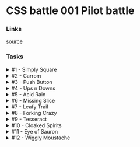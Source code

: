# CSS battle 001 Pilot battle

### Links

[source](https://cssbattle.dev/battle/1)

### Tasks

<details>
  <summary>#1 - Simply Square</summary>

[Task](https://cssbattle.dev/play/1)

    <div></div>
    <style>
      div {
        margin: -8px;
        width: 200px;
        height: 200px;
        background: #b5e0ba;
        box-shadow: 0 0 0 200px #5d3a3a;
      }
    </style>

</details>

<details>
  <summary>#2 - Carrom</summary>

[Task](https://cssbattle.dev/play/2)

    <div></div><div></div><div></div><div></div>
    <style>
      body {
        margin: 0;
        background: #62374e;
      }
      div {
        margin: 50px;
        float: left;
        width: 50px;
        height: 50px;
        background: #fdc57b;
      }
      div:nth-of-type(2n + 1) {
        margin-right: 150px;
      }
    </style>

</details>

<details>
  <summary>#3 - Push Button</summary>

[Task](https://cssbattle.dev/play/3)

    <div><div>
    <style>
      body {
        margin: 0;
        padding: 75px 50px;
        background: #6592CF;
      }
      div {
        height: 150px;
        background: #243D83;
      }
      div div {
        margin: 0 75px;
        border: solid 50px #243D83;
        box-shadow: 0 0 0 50px #6592CF;
        border-radius: 50%;
        width: 50px;
        height: 50px;
        background: #EEB850;
      }
    </style>

</details>

<details>
  <summary>#4 - Ups n Downs</summary>

[Task](https://cssbattle.dev/play/4)

    <div></div><div></div><div></div><div></div><div></div><div>
    <style>
      body {
        margin: 0;
        background: #62306D;
        padding: 50px;
      }
      div {
        float: left;
        width: 100px;
        height: 100px;
      }
      div:nth-of-type(2n) {
        background: #F7EC7D;
        border-radius: 50% 50% 0 0;
      }
      div:nth-of-type(2n + 4) {
        transform: rotate(180deg);
      }
    </style>

</details>

<details>
  <summary>#5 - Acid Rain</summary>

[Task](https://cssbattle.dev/play/5)

    <div></div><div></div><div></div>
    <style>
      body {
        margin: 0;
        background: #0B2429;
        position: relative;
      }
      div {
        position: absolute;
        right: 80px;
        top: 30px;
        width: 120px;
        height: 120px;
        background: #F3AC3C;
        border-radius: 50% 50% 50% 0;
      }
      div + div {
        right: 140px;
        top: 90px;
        transform: rotate(0.5turn);
      }
      div + div + div {
        right: 200px;
        top: 150px;
      }
      div:nth-of-type(2n) {
        background: #998235;
      }
    </style>

</details>

<details>
  <summary>#6 - Missing Slice</summary>

[Task](https://cssbattle.dev/play/6)

    <div class=a></div><div class=b></div><div class=c></div>
    <style>
      body {
        margin: 0;
        background: #E3516E;
        padding: 50px 100px;
      }
      div {
        width: 100px;
        height: 100px;
        background: #dd6b4d;
        float: left;
      }
      .a {
        background: #51B5A9;
        border-radius: 100% 0 0 0;
      }
      .b {
        background: #FADE8B;
        border-radius: 0 100% 0 0;
      }
      .c {
        background: #F7F3D7;
        border-radius: 0 0 0 100%;
      }
    </style>

</details>

<details>
  <summary>#7 - Leafy Trail</summary>

[Task](https://cssbattle.dev/play/7)

    <div class=a></div><div class=b></div><div class=c></div>
    <style>
      body {
        margin: 0;
        background: #E3516E;
        padding: 50px 100px;
      }
      div {
        width: 100px;
        height: 100px;
        background: #dd6b4d;
        float: left;
      }
      .a {
        background: #51B5A9;
        border-radius: 100% 0 0 0;
      }
      .b {
        background: #FADE8B;
        border-radius: 0 100% 0 0;
      }
      .c {
        background: #F7F3D7;
        border-radius: 0 0 0 100%;
      }
    </style>

</details>

<details>
  <summary>#8 - Forking Crazy</summary>

[Task](https://cssbattle.dev/play/8)

    <div class="bg">
      <div class="upward-circle"></div>
      <div class="upward-circle left-margin"></div>
      <div class="upward-circle left-margin"></div>
      <div class="upward-circle left-margin"></div>
    </div>
    <div id="striped"></div>
    <div class="bg darker">
      <div class="downward-circle left-margin"></div>
      <div class="downward-circle left-margin"></div>
      <div class="downward-circle left-margin"></div>
    </div>
    <div id="bottom"></div>
    <div id="stick"></div>

    <style>
      body {
        padding: 42px 122px 0;
        background: #6592CF;
      }
      .bg {
        font-size: 0;
        width: 140px;
        height: 20px;
      }
      .darker {
        background: #060F55;
      }
      .left-margin {
        margin-left: 20px;
      }
      #striped {
        width: 140px;
        height: 70px;
        background: repeating-linear-gradient(
          to right,
          #060F55 0px,
          #060F55 20px,
          #6592CF 20px,
          #6592CF 40px);
      }
      #bottom {
        width: 140px;
        height: 90px;
        background: #060F55;
        border-radius: 0 0 100px 100px;
      }
      .upward-circle {
        width: 20px;
        height: 20px;
        background: #060F55;
        border-radius: 20px 20px 0 0;
        display: inline-block;
      }
      .downward-circle {
        width: 20px;
        height: 20px;
        background: #6592CF;
        border-radius: 0 0 20px 20px;
        display: inline-block;
      }
      #stick {
        width: 20px;
        height: 60px;
        z-index: 1;
        position: relative;
        top: -10px;
        background: #060F55;
        margin-left: 60px;
      }
    </style>

</details>

<details>
  <summary>#9 - Tesseract</summary>

[Task](https://cssbattle.dev/play/9)

    <p a><p b><p c>
    <style>
      * {
        margin: 0;
        position: absolute
      }
      body {
        background: #222730
      }
      p {
        background:#4CAAB3;
        height:150;
      }
      [a] {
        width: 400;
        top: 75;
      }
      [b] {
        width: 150;
        transform: rotate(45deg);
        margin: 75+125;box-shadow:0+0+0+50px#222730;
      }
      [c] {
        height:50;
        width:50;
        background:#393E46;
        border-radius:50%;
        margin:125+175;
      }
    </style>

</details>

<details>
  <summary>#10 - Cloaked Spirits</summary>

[Task](https://cssbattle.dev/play/10)

    <p a><i></i></p><p b><i></i></p><p a><i></i></p>
    <style>
      body {
        margin: 0 50;
        background: #62306D
      }
      p {
        display: inline-block;
        width: 100;
        height: 100;
        background: #F7EC7D;
      }
      i {
        display: block;
        width: 60;
        height: 60;
        background: #E38F66;
        border: solid 20px #AA445F;
        border-radius: 50%;
        margin-top: -50
      }
      [a]{
        margin-top: 200
      }
      [b]{
        height: 200
      }
      [b] > i {
        background: #AA445F;
        border: solid 20px #E38F66;
      }
    </style>

</details>

<details>
  <summary>#11 - Eye of Sauron</summary>

[Task](https://cssbattle.dev/play/11)

    <div id="l"></div><div id="c"></div><div id="r"></div>
    <style>
      body {
        background: #191210;
        position: relative;
        margin: 0
      }
      div {
        position: absolute;
      }
      #c {
        top: 100;
        left: 150;
        width: 50;
        height: 50;
        background: #84271C;
        border-radius: 50%;
        border: solid #191210 25px;
        box-shadow: 0px 0px 0px 20px #ECA03D;
      }
      #l, #r {
        width: 60;
        height: 30;
        border-radius: 50px 50px 0 0;
        border: solid #ECA03D 20px;
        border-bottom: 0;
      }
      #l {
        top: 150;
        transform: rotate(180deg);
        left: 50;
      }
      #r {
        top: 100;
        left: 250;
      }
    </style>

</details>

<details>
  <summary>#12 - Wiggly Moustache</summary>

[Task](https://cssbattle.dev/play/12)

    <div id="l"></div>
    <div id="c"></div>
    <div id="r"></div>
    <style>
      *{
        background: #F5D6B4;
        position: fixed;
      }
      #l, #r, #c{
        width: 60px;
        height: 30px;
        border: 20px solid #D86F45;
      }
      #l, #r{
        border-radius: 0 0 50px 50px;
        border-top: 0;
      }
      #l{
        margin: 142px 0 0 62px;
      }
      #r{
        margin: 142px 0 0 222px;
      }
      #c{
        margin: 92px 0 0 142px;
        border-radius: 50px 50px 0 0;
        border-bottom: 0;
      }
      #l:before, #r:after{
        content: "";
        width: 20px;
        height: 10px;
        position: absolute;
        background: #D86F45;
        border-radius: 20px 20px 0 0;
        top: -10px;
      }
      #l:before{
        left: -20px;
      }
      #r:after{
        left: 60px;
      }
    </style>

</details>
